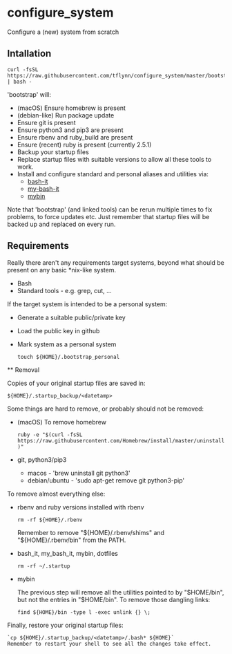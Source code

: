 # configure_system

Configure a (new) system from scratch

## Intallation

```
curl -fsSL  https://raw.githubusercontent.com/tflynn/configure_system/master/bootstrap | bash -
```

'bootstrap' will:

* (macOS) Ensure homebrew is present
* (debian-like) Run package update
* Ensure git is present
* Ensure python3 and pip3 are present
* Ensure rbenv and ruby_build are present
* Ensure (recent) ruby is present (currently 2.5.1)
* Backup your startup files
* Replace startup files with suitable versions to allow all these tools to work.
* Install and configure standard and personal aliases and utilities via:
    * [bash-it](https://github.com/Bash-it/bash-it)
    * [my-bash-it](https://github.com/tflynn/my-bash-it)
    * [mybin](https://github.com/tflynn/mybin)
    
Note that 'bootstrap' (and linked tools) can be rerun multiple times to fix problems, to force updates etc.
Just remember that startup files will be backed up and replaced on every run.

## Requirements

Really there aren't any requirements target systems, 
beyond what should be present on any basic *nix-like system. 

* Bash
* Standard tools - e.g. grep, cut, ...

If the target system is intended to be a personal system:

* Generate a suitable public/private key
* Load the public key in github
* Mark system as a personal system

    `touch ${HOME}/.bootstrap_personal`


** Removal

Copies of your original startup files are saved in:

  `${HOME}/.startup_backup/<datetamp>`
  
Some things are hard to remove, or probably should not be removed:

* (macOS) To remove homebrew

    `ruby -e "$(curl -fsSL https://raw.githubusercontent.com/Homebrew/install/master/uninstall)"`
    
* git, python3/pip3

    * macos - 'brew uninstall git python3'
    * debian/ubuntu - 'sudo apt-get remove git python3-pip'

To remove almost everything else:

* rbenv and ruby versions installed with rbenv

    `rm -rf ${HOME}/.rbenv`
    
    Remember to remove "${HOME}/.rbenv/shims" and "${HOME}/.rbenv/bin" from the PATH.
    
* bash_it, my_bash_it, mybin, dotfiles

    `rm -rf ~/.startup`

* mybin

  The previous step will remove all the utilities pointed to by "$HOME/bin", 
  but not the entries in "$HOME/bin". To remove those dangling links:
  
  `find ${HOME}/bin -type l -exec unlink {} \;` 
  
Finally, restore your original startup files:

    `cp ${HOME}/.startup_backup/<datetamp>/.bash* ${HOME}`    
    Remember to restart your shell to see all the changes take effect.
